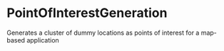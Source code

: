 # PointOfInterestGeneration
Generates a cluster of dummy locations as points of interest for a map-based application
